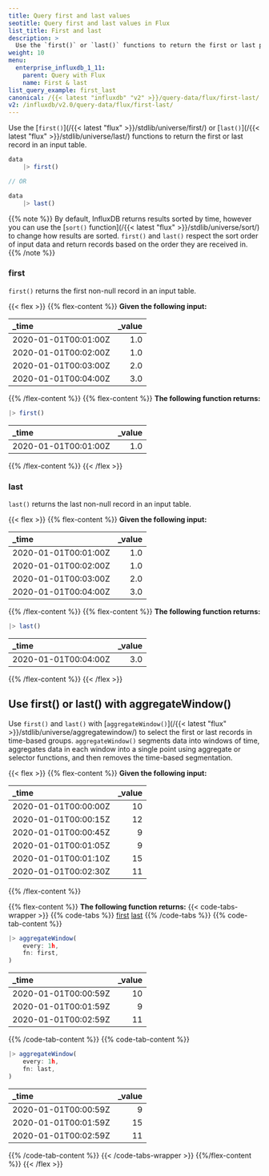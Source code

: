 ```yaml
---
title: Query first and last values
seotitle: Query first and last values in Flux
list_title: First and last
description: >
  Use the `first()` or `last()` functions to return the first or last point in an input table.
weight: 10
menu:
  enterprise_influxdb_1_11:
    parent: Query with Flux
    name: First & last
list_query_example: first_last
canonical: /{{< latest "influxdb" "v2" >}}/query-data/flux/first-last/
v2: /influxdb/v2.0/query-data/flux/first-last/
---
```


Use the [`first()`](/{{< latest "flux" >}}/stdlib/universe/first/) or
[`last()`](/{{< latest "flux" >}}/stdlib/universe/last/) functions
to return the first or last record in an input table.

```js
data
    |> first()

// OR

data
    |> last()
```

{{% note %}}
By default, InfluxDB returns results sorted by time, however you can use the
[`sort()` function](/{{< latest "flux" >}}/stdlib/universe/sort/)
to change how results are sorted.
`first()` and `last()` respect the sort order of input data and return records
based on the order they are received in.
{{% /note %}}

### first
`first()` returns the first non-null record in an input table.

{{< flex >}}
{{% flex-content %}}
**Given the following input:**

| _time                | _value |
|:-----                | ------:|
| 2020-01-01T00:01:00Z | 1.0    |
| 2020-01-01T00:02:00Z | 1.0    |
| 2020-01-01T00:03:00Z | 2.0    |
| 2020-01-01T00:04:00Z | 3.0    |
{{% /flex-content %}}
{{% flex-content %}}
**The following function returns:**
```js
|> first()
```

| _time                | _value |
|:-----                | ------:|
| 2020-01-01T00:01:00Z | 1.0    |
{{% /flex-content %}}
{{< /flex >}}

### last
`last()` returns the last non-null record in an input table.

{{< flex >}}
{{% flex-content %}}
**Given the following input:**

| _time | _value |
|:-----                | ------:|
| 2020-01-01T00:01:00Z | 1.0    |
| 2020-01-01T00:02:00Z | 1.0    |
| 2020-01-01T00:03:00Z | 2.0    |
| 2020-01-01T00:04:00Z | 3.0    |
{{% /flex-content %}}
{{% flex-content %}}
**The following function returns:**

```js
|> last()
```

| _time                | _value |
|:-----                | ------:|
| 2020-01-01T00:04:00Z | 3.0    |
{{% /flex-content %}}
{{< /flex >}}

## Use first() or last() with aggregateWindow()
Use `first()` and `last()` with [`aggregateWindow()`](/{{< latest "flux" >}}/stdlib/universe/aggregatewindow/)
to select the first or last records in time-based groups.
`aggregateWindow()` segments data into windows of time, aggregates data in each window into a single
point using aggregate or selector functions, and then removes the time-based segmentation.


{{< flex >}}
{{% flex-content %}}
**Given the following input:**

| _time                | _value |
|:-----                | ------:|
| 2020-01-01T00:00:00Z | 10     |
| 2020-01-01T00:00:15Z | 12     |
| 2020-01-01T00:00:45Z | 9      |
| 2020-01-01T00:01:05Z | 9      |
| 2020-01-01T00:01:10Z | 15     |
| 2020-01-01T00:02:30Z | 11     |
{{% /flex-content %}}

{{% flex-content %}}
**The following function returns:**
{{< code-tabs-wrapper >}}
{{% code-tabs %}}
[first](#)
[last](#)
{{% /code-tabs %}}
{{% code-tab-content %}}
```js
|> aggregateWindow(
    every: 1h,
    fn: first,
)
```
| _time                | _value |
|:-----                | ------:|
| 2020-01-01T00:00:59Z | 10     |
| 2020-01-01T00:01:59Z | 9      |
| 2020-01-01T00:02:59Z | 11     |
{{% /code-tab-content %}}
{{% code-tab-content %}}
```js
|> aggregateWindow(
    every: 1h,
    fn: last,
)
```

| _time                | _value |
|:-----                | ------:|
| 2020-01-01T00:00:59Z | 9      |
| 2020-01-01T00:01:59Z | 15     |
| 2020-01-01T00:02:59Z | 11     |
{{% /code-tab-content %}}
{{< /code-tabs-wrapper >}}
{{%/flex-content %}}
{{< /flex >}}
